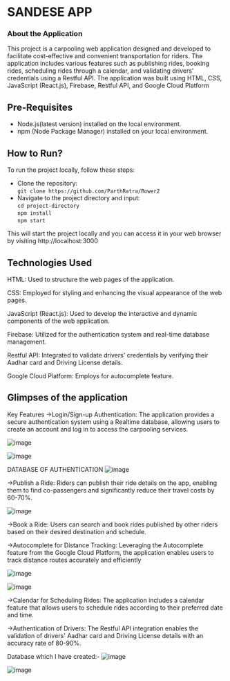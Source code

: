 # SANDESE APP

### About the Application



This project is a carpooling web application designed and developed to facilitate cost-effective and convenient transportation for riders. The application includes various features such as publishing rides, booking rides, scheduling rides through a calendar, and validating drivers' credentials using a Restful API. The application was built using HTML, CSS, JavaScript (React.js), Firebase, Restful API, and Google Cloud Platform

## Pre-Requisites
 - Node.js(latest version) installed on the local environment.
 - npm (Node Package Manager) installed on your local environment.

## How to Run?

To run the project locally, follow these steps:
  - Clone the repository:<br>
    `git clone https://github.com/ParthRatra/Rower2`
  - Navigate to the project directory and input:<br>
    `cd project-directory`<br>
    `npm install`<br>
    `npm start`<br>                                                 
                                               
                                               
  This will start the project locally and you can access it in your web browser by visiting http://localhost:3000



## Technologies Used

HTML: Used to structure the web pages of the application.

CSS: Employed for styling and enhancing the visual appearance of the web pages.

JavaScript (React.js): Used to develop the interactive and dynamic components of the web application.

Firebase: Utilized for the authentication system and real-time database management.

Restful API: Integrated to validate drivers' credentials by verifying their Aadhar card and Driving License details.

Google Cloud Platform: Employs for autocomplete feature.



## Glimpses of the application

Key Features
->Login/Sign-up Authentication: The application provides a secure authentication system using a Realtime database, allowing users to create an account and log in to access the carpooling services.

![image](https://github.com/ParthRatra/Rower2/assets/90822015/ab29afe3-2a94-4c94-8cba-fbb86b844e0d)



![image](https://github.com/ParthRatra/Rower2/assets/90822015/d2905a44-4eaf-4974-b788-e3bd6fd7a632)


DATABASE OF AUTHENTICATION
![image](https://github.com/ParthRatra/Rower2/assets/90822015/e3cbb89e-62c4-4ed9-841a-2b1cbd17cf26)




->Publish a Ride: Riders can publish their ride details on the app, enabling them to find co-passengers and significantly reduce their travel costs by 60-70%.

![image](https://github.com/ParthRatra/Rower2/assets/90822015/46dcc378-31f1-4aa6-81b4-d641f122db4e)


->Book a Ride: Users can search and book rides published by other riders based on their desired destination and schedule.





->Autocomplete for Distance Tracking: Leveraging the Autocomplete feature from the Google Cloud Platform, the application enables users to track distance routes accurately and efficiently

![image](https://github.com/ParthRatra/Rower2/assets/90822015/b87c1681-d3a0-4cb4-9623-2ba44264e5fe)



![image](https://github.com/ParthRatra/Rower2/assets/90822015/ce278db6-ebd8-46c8-9d00-2c9d3c686f69)


->Calendar for Scheduling Rides: The application includes a calendar feature that allows users to schedule rides according to their preferred date and time.

->Authentication of Drivers: The Restful API integration enables the validation of drivers' Aadhar card and Driving License details with an accuracy rate of 80-90%.



Database which I have created:-
![image](https://github.com/ParthRatra/Rower2/assets/90822015/68250783-dc4f-4c1c-9313-7aae525f1834)

![image](https://github.com/ParthRatra/Rower2/assets/90822015/2e504f7e-063c-470d-872c-da26fabd2146)
